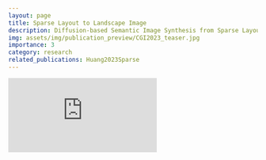 ```yaml
---
layout: page
title: Sparse Layout to Landscape Image
description: Diffusion-based Semantic Image Synthesis from Sparse Layouts
img: assets/img/publication_preview/CGI2023_teaser.jpg
importance: 3
category: research
related_publications: Huang2023Sparse
---
```


<!-- embedding a url -->
<iframe src="https://huggingface.co/spaces/sky24h/Controllable_Multi-domain_Semantic_Artwork_Synthesis" frameborder="0" allowfullscreen></iframe>